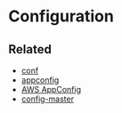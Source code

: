 # Configuration

## Related
- [conf](https://www.npmjs.com/package/conf)
- [appconfig](https://www.npmjs.com/package/appconfig)
- [AWS AppConfig](https://docs.aws.amazon.com/appconfig/index.html)
- [config-master](https://www.npmjs.com/package/config-master)
